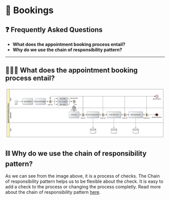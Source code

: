# 📖 Bookings

## ❓ Frequently Asked Questions

- **What does the appointment booking process entail?**
- **Why do we use the chain of responsibility pattern?**

---

## 🏃🏾‍♂️ What does the appointment booking process entail?

![appointment-booking-process](https://github.com/TobiasGleiter/nextjs-appointment-booking/blob/main/docs/appointment-booking-process.jpg)

## ⛓️ Why do we use the chain of responsibility pattern?

As we can see from the image above, it is a process of checks.
The Chain of responsibility pattern helps us to be flexible about the check.
It is easy to add a check to the process or changing the process completly.
Read more about the chain of responsibility pattern [here](https://refactoring.guru/design-patterns/chain-of-responsibility).
